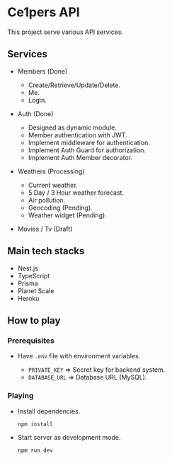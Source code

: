 # Ce1pers API

This project serve various API services.

## Services

- Members (Done)

  - Create/Retrieve/Update/Delete.
  - Me.
  - Login.

- Auth (Done)

  - Designed as dynamic module.
  - Member authentication with JWT.
  - Implement middleware for authentication.
  - Implement Auth Guard for authorization.
  - Implement Auth Member decorator.

- Weathers (Processing)

  - Current weather.
  - 5 Day / 3 Hour weather forecast.
  - Air pollution.
  - Geocoding (Pending).
  - Weather widget (Pending).

- Movies / Tv (Draft)

## Main tech stacks

- Nest.js
- TypeScript
- Prisma
- Planet Scale
- Heroku

## How to play

### Prerequisites

- Have `.env` file with environment variables.

  - `PRIVATE_KEY` => Secret key for backend system.
  - `DATABASE_URL` => Database URL (MySQL).

### Playing

- Install dependencies.

  ```bash
  npm install
  ```

- Start server as development mode.

  ```bash
  npm run dev
  ```
